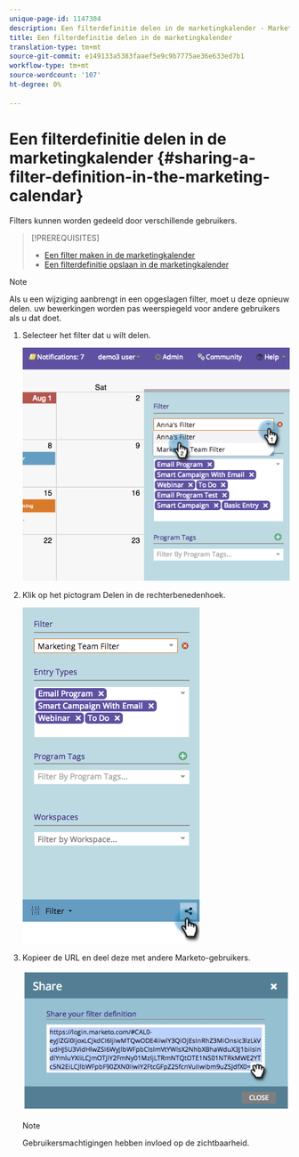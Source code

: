 ```yaml
---
unique-page-id: 1147304
description: Een filterdefinitie delen in de marketingkalender - Marketo Docs - Productdocumentatie
title: Een filterdefinitie delen in de marketingkalender
translation-type: tm+mt
source-git-commit: e149133a5383faaef5e9c9b7775ae36e633ed7b1
workflow-type: tm+mt
source-wordcount: '107'
ht-degree: 0%

---
```



# Een filterdefinitie delen in de marketingkalender {#sharing-a-filter-definition-in-the-marketing-calendar}

Filters kunnen worden gedeeld door verschillende gebruikers.

>[!PREREQUISITES]
>
>* [Een filter maken in de marketingkalender](filtering-the-marketing-calendar.md)
>* [Een filterdefinitie opslaan in de marketingkalender](saving-a-filter-definition-in-the-marketing-calendar.md)

>



>[!NOTE]
>
> Als u een wijziging aanbrengt in een opgeslagen filter, moet u deze opnieuw delen. uw bewerkingen worden pas weerspiegeld voor andere gebruikers als u dat doet.

1. Selecteer het filter dat u wilt delen.

   ![](assets/image2014-9-24-11-3a31-3a19.png)

1. Klik op het pictogram Delen in de rechterbenedenhoek.

   ![](assets/image2014-9-24-11-3a31-3a24.png)

1. Kopieer de URL en deel deze met andere Marketo-gebruikers.

   ![](assets/image2014-9-24-11-3a31-3a29.png)

   >[!NOTE]
   >
   >Gebruikersmachtigingen hebben invloed op de zichtbaarheid.

